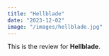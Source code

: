 ```yaml
---
title: "Hellblade"
date: "2023-12-02"
image: "/images/hellblade.jpg"
---
```


This is the review for **Hellblade**.

